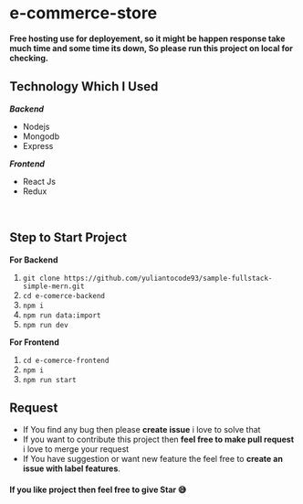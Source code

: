 # e-commerce-store

**Free hosting use for deployement, so it might be happen response take much time and some time its down, So please run this project on local for checking.**

## Technology Which I Used

**_Backend_**

- Nodejs
- Mongodb
- Express

**_Frontend_**

- React Js
- Redux

<br />

## Step to Start Project

**For Backend**

1.  `git clone https://github.com/yuliantocode93/sample-fullstack-simple-mern.git`
2.  `cd e-comerce-backend`
3.  `npm i`
4.  `npm run data:import`
5.  `npm run dev`

**For Frontend**

1.  `cd e-comerce-frontend`
2.  `npm i`
3.  `npm run start`

## Request

- If You find any bug then please **create issue** i love to solve that
- If you want to contribute this project then **feel free to make pull request** i love to merge your request
- If You have suggestion or want new feature the feel free to **create an issue with label features**.

#### If you like project then feel free to give Star 😅
